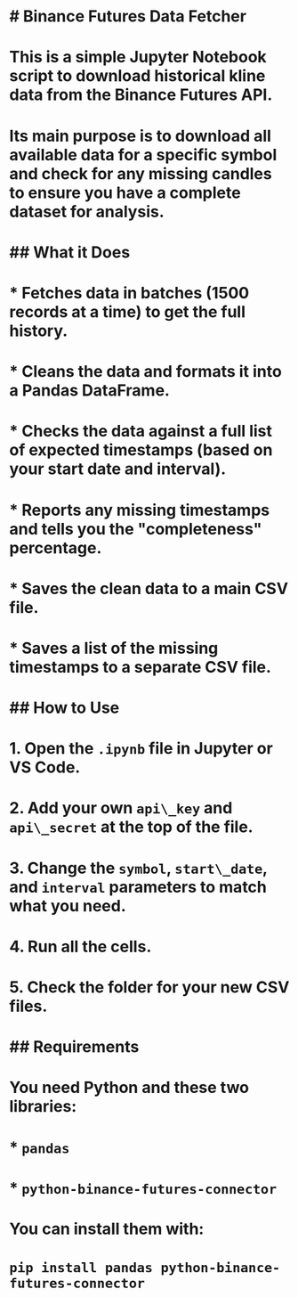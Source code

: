 # \# Binance Futures Data Fetcher

# 

# This is a simple Jupyter Notebook script to download historical kline data from the Binance Futures API.

# 

# Its main purpose is to download all available data for a specific symbol and check for any missing candles to ensure you have a complete dataset for analysis.

# 

# \## What it Does

# 

# \* Fetches data in batches (1500 records at a time) to get the full history.

# \* Cleans the data and formats it into a Pandas DataFrame.

# \* Checks the data against a full list of expected timestamps (based on your start date and interval).

# \* Reports any missing timestamps and tells you the "completeness" percentage.

# \* Saves the clean data to a main CSV file.

# \* Saves a list of the missing timestamps to a separate CSV file.

# 

# \## How to Use

# 

# 1\.  Open the `.ipynb` file in Jupyter or VS Code.

# 2\.  Add your own `api\_key` and `api\_secret` at the top of the file.

# 3\.  Change the `symbol`, `start\_date`, and `interval` parameters to match what you need.

# 4\.  Run all the cells.

# 5\.  Check the folder for your new CSV files.

# 

# \## Requirements

# 

# You need Python and these two libraries:

# 

# \* `pandas`

# \* `python-binance-futures-connector`

# 

# You can install them with:

# `pip install pandas python-binance-futures-connector`

